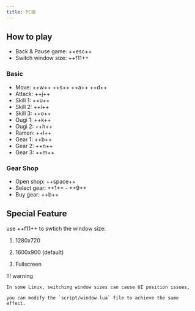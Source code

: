 ```yaml
---
title: PC端
---
```


## How to play

- Back & Pause game: ++esc++
- Switch window size: ++f11++

### Basic

- Move: ++w++ ++s++ ++a++ ++d++
- Attack: ++j++
- Skill 1: ++u++
- Skill 2: ++i++
- Skill 3: ++o++
- Ougi 1: ++k++
- Ougi 2: ++h++
- Ramen: ++l++
- Gear 1: ++b++
- Gear 2: ++n++
- Gear 3: ++m++

### Gear Shop

- Open shop: ++space++
- Select gear: ++1++ - ++9++
- Buy gear: ++b++

## Special Feature

use ++f11++ to swtich the window size:

1. 1280x720

2. 1600x900 (default)

3. Fullscreen

!!! warning

    In some Linux, switching window sizes can cause UI position issues,

    you can modify the `script/window.lua` file to achieve the same effect.
